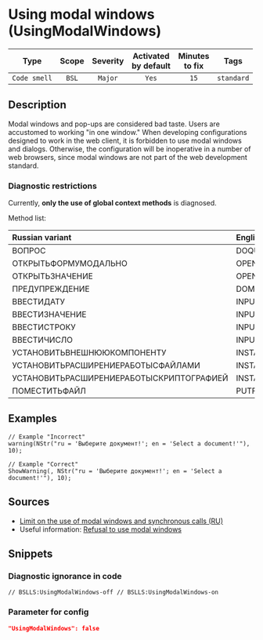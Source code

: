 # Using modal windows (UsingModalWindows)

Type | Scope | Severity | Activated<br>by default | Minutes<br>to fix | Tags
:-: | :-: | :-: | :-: | :-: | :-:
`Code smell` | `BSL` | `Major` | `Yes` | `15` | `standard`

<!-- Блоки выше заполняются автоматически, не трогать -->

## Description

Modal windows and pop-ups are considered bad taste. Users are accustomed to working "in one window." When developing configurations designed to work in the web client, it is forbidden to use modal windows and dialogs. Otherwise, the configuration will be inoperative in a number of web browsers, since modal windows are not part of the web development standard.

### Diagnostic restrictions

Currently, **only the use of global context methods** is diagnosed.

Method list:

Russian variant | English variant
:-- | :--
ВОПРОС | DOQUERYBOX
ОТКРЫТЬФОРМУМОДАЛЬНО | OPENFORMMODAL
ОТКРЫТЬЗНАЧЕНИЕ | OPENVALUE
ПРЕДУПРЕЖДЕНИЕ | DOMESSAGEBOX
ВВЕСТИДАТУ | INPUTDATE
ВВЕСТИЗНАЧЕНИЕ | INPUTVALUE
ВВЕСТИСТРОКУ | INPUTSTRING
ВВЕСТИЧИСЛО | INPUTNUMBER
УСТАНОВИТЬВНЕШНЮЮКОМПОНЕНТУ | INSTALLADDIN
УСТАНОВИТЬРАСШИРЕНИЕРАБОТЫСФАЙЛАМИ | INSTALLFILESYSTEMEXTENSION
УСТАНОВИТЬРАСШИРЕНИЕРАБОТЫСКРИПТОГРАФИЕЙ | INSTALLCRYPTOEXTENSION
ПОМЕСТИТЬФАЙЛ | PUTFILE

## Examples

```bsl
// Example "Incorrect"
warning(NStr("ru = 'Выберите документ!'; en = 'Select a document!'"), 10);

// Example "Correct"
ShowWarning(, NStr("ru = 'Выберите документ!'; en = 'Select a document!'"), 10);
```

## Sources

- [Limit on the use of modal windows and synchronous calls (RU)](https://its.1c.ru/db/v8std/content/703/hdoc/)
- Useful information: [Refusal to use modal windows](https://its.1c.ru/db/metod8dev#content:5272:hdoc)

## Snippets

<!-- Блоки ниже заполняются автоматически, не трогать -->

### Diagnostic ignorance in code

```bsl
// BSLLS:UsingModalWindows-off // BSLLS:UsingModalWindows-on
```

### Parameter for config

```json
"UsingModalWindows": false
```
